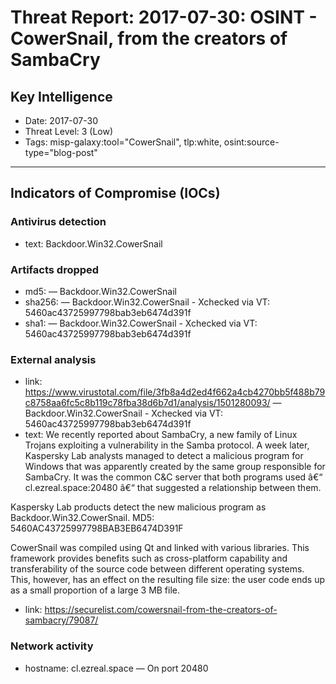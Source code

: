 # Threat Report: 2017-07-30: OSINT - CowerSnail, from the creators of SambaCry


## Key Intelligence
* Date: 2017-07-30
* Threat Level: 3 (Low)
* Tags: misp-galaxy:tool="CowerSnail", tlp:white, osint:source-type="blog-post"

---

## Indicators of Compromise (IOCs)
### Antivirus detection
* text: Backdoor.Win32.CowerSnail

### Artifacts dropped
* md5: <md5> — Backdoor.Win32.CowerSnail
* sha256: <sha256> — Backdoor.Win32.CowerSnail - Xchecked via VT: 5460ac43725997798bab3eb6474d391f
* sha1: <sha1> — Backdoor.Win32.CowerSnail - Xchecked via VT: 5460ac43725997798bab3eb6474d391f

### External analysis
* link: https://www.virustotal.com/file/3fb8a4d2ed4f662a4cb4270bb5f488b79c8758aa6fc5c8b119c78fba38d6b7d1/analysis/1501280093/ — Backdoor.Win32.CowerSnail - Xchecked via VT: 5460ac43725997798bab3eb6474d391f
* text: We recently reported about SambaCry, a new family of Linux Trojans exploiting a vulnerability in the Samba protocol. A week later, Kaspersky Lab analysts managed to detect a malicious program for Windows that was apparently created by the same group responsible for SambaCry. It was the common C&C server that both programs used â€“ cl.ezreal.space:20480 â€“ that suggested a relationship between them.

Kaspersky Lab products detect the new malicious program as Backdoor.Win32.CowerSnail. MD5: 5460AC43725997798BAB3EB6474D391F

CowerSnail was compiled using Qt and linked with various libraries. This framework provides benefits such as cross-platform capability and transferability of the source code between different operating systems. This, however, has an effect on the resulting file size: the user code ends up as a small proportion of a large 3 MB file.
* link: https://securelist.com/cowersnail-from-the-creators-of-sambacry/79087/

### Network activity
* hostname: cl.ezreal.space — On port 20480
